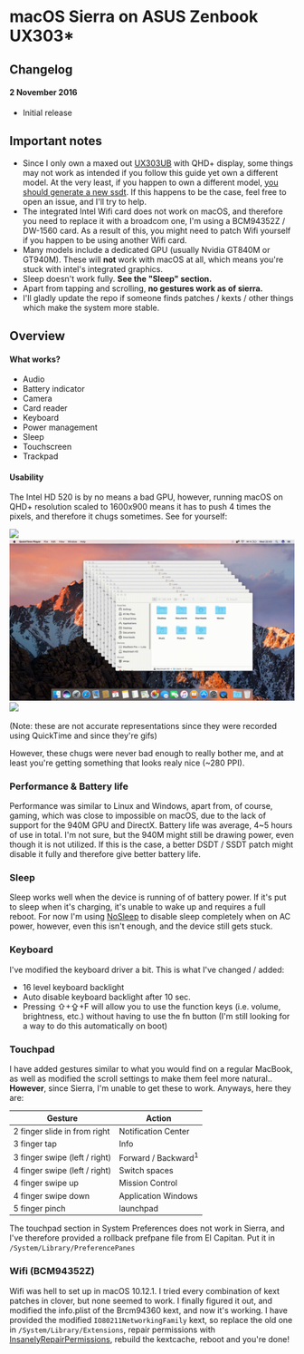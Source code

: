 # macOS Sierra on ASUS Zenbook UX303*

## Changelog
#### 2 November 2016
* Initial release

## Important notes
* Since I only own a maxed out [UX303UB](ux303ub-c4032t) with QHD+ display, some things may not work as intended if you follow this guide yet own a different model. At the very least, if you happen to own a different model, [you should generate a new ssdt](https://www.tonymacx86.com/threads/guide-native-power-management-for-laptops.175801/). If this happens to be the case, feel free to open an issue, and I'll try to help.
* The integrated Intel Wifi card does not work on macOS, and therefore you need to replace it with a broadcom one, I'm using a BCM94352Z / DW-1560 card. As a result of this, you might need to patch Wifi yourself if you happen to be using another Wifi card.
* Many models include a dedicated GPU (usually Nvidia GT840M or GT940M). These will **not** work with macOS at all, which means you're stuck with intel's integrated graphics.
* Sleep doesn't work fully. **See the "Sleep" section.**
* Apart from tapping and scrolling, **no gestures work as of sierra.**
* I'll gladly update the repo if someone finds patches / kexts / other things which make the system more stable.

## Overview
#### What works?
* Audio
* Battery indicator
* Camera
* Card reader
* Keyboard
* Power management
* Sleep
* Touchscreen
* Trackpad

#### Usability

The Intel HD 520 is by no means a bad GPU, however, running macOS on QHD+ resolution scaled to 1600x900 means it has to push 4 times the pixels, and therefore it chugs sometimes. See for yourself:

![](Videos/launchpad.gif)
![](Videos/mission-control.gif)
![](Videos/spaces.gif)

(Note: these are not accurate representations since they were recorded using QuickTime and since they're gifs)

However, these chugs were never bad enough to really bother me, and at least you're getting something that looks realy nice (~280 PPI).

### Performance & Battery life

 Performance was similar to Linux and Windows, apart from, of course, gaming, which was close to impossible on macOS, due to the lack of support for the 940M GPU and DirectX. Battery life was average, 4~5 hours of use in total. I'm not sure, but the 940M might still be drawing power, even though it is not utilized. If this is the case, a better DSDT / SSDT patch might disable it fully and therefore give better battery life.

### Sleep

Sleep works well when the device is running of of battery power. If it's put to sleep when it's charging, it's unable to wake up and requires a full reboot. For now I'm using [NoSleep](https://www.macupdate.com/app/mac/37991/nosleep) to disable sleep completely when on AC power, however, even this isn't enough, and the device still gets stuck.

### Keyboard

I've modified the keyboard driver a bit. This is what I've changed / added:
* 16 level keyboard backlight
* Auto disable keyboard backlight after 10 sec.
* Pressing ⇧+⇪+F will allow you to use the function keys (i.e. volume, brightness, etc.) without having to use the fn button (I'm still looking for a way to do this automatically on boot)

### Touchpad

I have added gestures similar to what you would find on a regular MacBook, as well as modified the scroll settings to make them feel more natural.. **However**, since Sierra, I'm unable to get these to work. Anyways, here they are:

| Gesture | Action |
| ------- | ------ |
| 2 finger slide in from right | Notification Center
| 3 finger tap | Info |
| 3 finger swipe (left / right) | Forward / Backward<sup>1</sup> |
| 4 finger swipe (left / right) | Switch spaces |
| 4 finger swipe up | Mission Control |
| 4 finger swipe down | Application Windows |
| 5 finger pinch | launchpad |

The touchpad section in System Preferences does not work in Sierra, and I've therefore provided a rollback prefpane file from El Capitan. Put it in `/System/Library/PreferencePanes`

### Wifi (BCM94352Z)

Wifi was hell to set up in macOS 10.12.1. I tried every combination of kext patches in clover, but none seemed to work. I finally figured it out, and modified the info.plist of the Brcm94360 kext, and now it's working. I have provided the modified `IO80211NetworkingFamily` kext, so replace the old one in  `/System/Library/Extensions`, repair permissions with [InsanelyRepairPermissions](http://www.insanelymac.com/forum/files/file/432-insanelyrepairpermission/), rebuild the kextcache, reboot and you're done!
